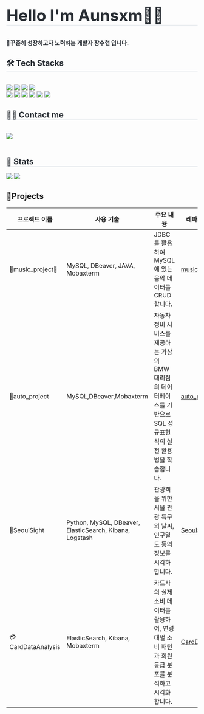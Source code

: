 <div align= "left">
    </div>
    <div style="text-align: left;"> 
    <h2 style="border-bottom: 1px solid #d8dee4; color: #282d33; font-size: 3em;"> Hello I'm Aunsxm🙋‍♀️ </h2>  
</div>
    <div style="font-weight: 700; font-size: 15px; text-align: left; color: #282d33;"> 🏃꾸준히 성장하고자 노력하는 개발자 장수현 입니다. </div> 
    </div>
    <div style="text-align: left;">
    <h2 style="border-bottom: 1px solid #d8dee4; color: #282d33;"> 🛠️ Tech Stacks </h2> <br> 
    <div style="margin: ; text-align: left;" "text-align: left;"> <img src="https://img.shields.io/badge/Docker-2496ED?style=for-the-badge&logo=Docker&logoColor=white">
          <img src="https://img.shields.io/badge/Java-007396?style=for-the-badge&logo=Java&logoColor=white">
          <img src="https://img.shields.io/badge/Spring-6DB33F?style=for-the-badge&logo=Spring&logoColor=white">
          <img src="https://img.shields.io/badge/MySQL-4479A1?style=for-the-badge&logo=MySQL&logoColor=white">
          <br/><img src="https://img.shields.io/badge/Oracle-F80000?style=for-the-badge&logo=Oracle&logoColor=white">
          <img src="https://img.shields.io/badge/Github-181717?style=for-the-badge&logo=Github&logoColor=white">
          <img src="https://img.shields.io/badge/elasticsearch-%230377CC.svg?style=for-the-badge&logo=elasticsearch&logoColor=white">
          <img src ="https://img.shields.io/badge/dbeaver-372923.svg?style=for-the-badge&logo=dbeaver&logoColor=white">
          <img src ="https://img.shields.io/badge/mobaxterm-2C2E34.svg?style=for-the-badge&logo=mobaxterm&logoColor=white">
          <img src ="https://img.shields.io/badge/Logstash-005571.svg?&style=for-the-badge&logo=Logstash&logoColor=white">
          </div>
    </div>
    <div style="text-align: left;">
    <h2 style="border-bottom: 1px solid #d8dee4; color: #282d33;"> 🧑‍💻 Contact me </h2> <br> 
    <div style="text-align: left;"> <a href=mailto:tngus893716@gmail.com> <img src="https://img.shields.io/badge/Gmail-EA4335?style=for-the-badge&logo=Gmail&logoColor=white&link=mailto:tngus893716@gmail.com"> </a>
          </div>  <br> 
    <div style="text-align: left;">  </div> 
    </div>
    <div style="text-align: left;"> 
    <h2 style="border-bottom: 1px solid #d8dee4; color: #282d33;"> 🏅 Stats </h2> <div style="text-align: left;"> <img src="https://github-readme-stats.vercel.app/api?username=Aunsxm&bg_color=180,00000000,fea9cb&title_color=ea8690&text_color=ea8690"
         /> <img src="https://github-readme-stats.vercel.app/api/top-langs/?username=Aunsxm&layout=compact&bg_color=180,00000000,fea9cb&title_color=ea8690&text_color=ea8690"
           /> </div> 
    </div>

    
## 📝Projects

| **프로젝트 이름**          | **사용 기술**                                  | **주요 내용**                                    | **레파지토리 링크**                             |
|----------------------------|-----------------------------------------------|------------------------------------------------|------------------------------------------------|
| 🎵music_project🎵         | MySQL, DBeaver, JAVA, Mobaxterm      | JDBC를 활용하여 MySQL에 있는 음악 데이터를 CRUD 합니다. | [music_project](https://github.com/Aunsxm/music_project) |
| 🚗auto_project            | MySQL,DBeaver,Mobaxterm       |  자동차 정비 서비스를 제공하는 가상의 BMW 대리점의 데이터베이스를 기반으로 SQL 정규표현식의 실전 활용법을 학습합니다.  | [auto_project](https://github.com/Aunsxm/auto_project) |
| 🎇SeoulSight              | Python, MySQL, DBeaver, ElasticSearch, Kibana, Logstash  | 관광객을 위한 서울 관광 특구의 날씨, 인구밀도 등의 정보를 시각화 합니다.  | [SeoulSight](https://github.com/Aunsxm/SeoulSight)     |
| 💳CardDataAnalysis       |  ElasticSearch, Kibana, Mobaxterm      | 카드사의 실제 소비 데이터를 활용하여, 연령대별 소비 패턴과 회원 등급 분포를 분석하고 시각화합니다. | [CardDataAnalysis](https://github.com/Aunsxm/CardDataAnalysis)|














































